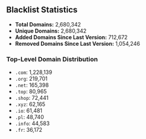 ## Blacklist Statistics

- **Total Domains:** 2,680,342
- **Unique Domains:** 2,680,342
- **Added Domains Since Last Version:** 712,672
- **Removed Domains Since Last Version:** 1,054,246

### Top-Level Domain Distribution

-  `.com`: 1,228,139
-  `.org`: 219,701
-  `.net`: 165,398
-  `.top`: 80,965
-  `.shop`: 72,441
-  `.xyz`: 62,165
-  `.io`: 61,481
-  `.pl`: 48,740
-  `.info`: 44,583
-  `.fr`: 36,172
